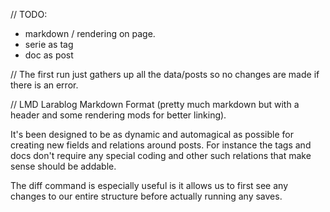 
// TODO:

- markdown / rendering on page.
- serie as tag
- doc as post





// The first run just gathers up all the data/posts so no changes are made if there is an error.


// LMD Larablog Markdown Format (pretty much markdown but with a header and some rendering mods for better linking).




It's been designed to be as dynamic and automagical as possible for creating new fields and relations around posts. For instance the tags and docs don't require any special coding and other such relations that make sense should be addable.


The diff command is especially useful is it allows us to first see any changes to our entire structure before actually running any saves.




